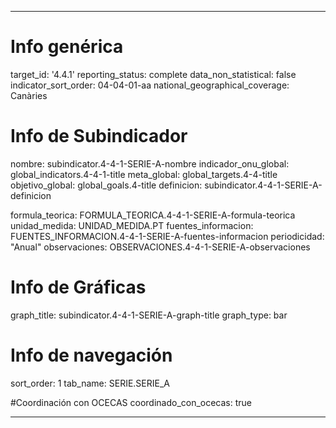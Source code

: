 ---

# Info genérica
target_id: '4.4.1'
reporting_status: complete
data_non_statistical: false
indicator_sort_order: 04-04-01-aa
national_geographical_coverage: Canàries

# Info de Subindicador
nombre: subindicator.4-4-1-SERIE-A-nombre
indicador_onu_global: global_indicators.4-4-1-title
meta_global: global_targets.4-4-title
objetivo_global: global_goals.4-title
definicion: subindicator.4-4-1-SERIE-A-definicion

formula_teorica: FORMULA_TEORICA.4-4-1-SERIE-A-formula-teorica
unidad_medida: UNIDAD_MEDIDA.PT
fuentes_informacion: FUENTES_INFORMACION.4-4-1-SERIE-A-fuentes-informacion
periodicidad: "Anual"
observaciones: OBSERVACIONES.4-4-1-SERIE-A-observaciones
# Info de Gráficas
graph_title: subindicator.4-4-1-SERIE-A-graph-title
graph_type: bar

# Info de navegación
sort_order: 1
tab_name: SERIE.SERIE_A

#Coordinación con OCECAS
coordinado_con_ocecas: true

---